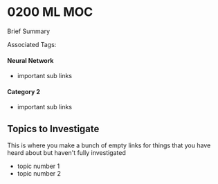 # 0200 ML MOC
Brief Summary

Associated Tags: 

#### Neural Network
- important sub links


#### Category 2
- important sub links


## Topics to Investigate
This is where you make a bunch of empty links for things that you have heard about but haven't fully investigated
- topic number 1
- topic number 2